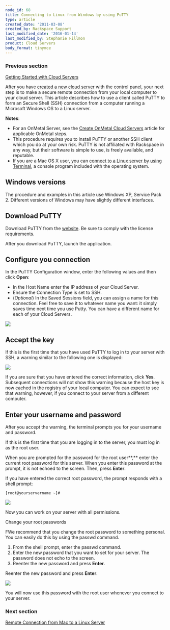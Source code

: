 ```yaml
---
node_id: 68
title: Connecting to Linux from Windows by using PuTTY
type: article
created_date: '2011-03-08'
created_by: Rackspace Support
last_modified_date: '2016-01-14'
last_modified_by: Stephanie Fillmon
product: Cloud Servers
body_format: tinymce
---
```


### Previous section

[Getting Started with Cloud
Servers](/how-to/getting-started-with-cloud-servers-0)

After you have [created a new cloud
server](/how-to/getting-started-with-cloud-servers-0)
with the control panel, your next step is to make a secure remote
connection from your local computer to your cloud server.  This article
describes how to use a client called PuTTY to form an Secure Shell (SSH)
connection from a computer running a Microsoft Windows OS to a Linux
server.

**Notes**:

-   For an OnMetal Server, see the [Create OnMetal Cloud
    Servers](/how-to/create-onmetal-cloud-servers)
    article for applicable OnMetal steps.
-   This procedure requires you to install PuTTY or another SSH client
    which you do at your own risk.  PuTTY is not affiliated with
    Rackspace in any way, but their software is simple to use, is freely
    available, and reputable.
-   If you are a Mac OS X user, you can [connect to a Linux server by
    using
    Terminal](/how-to/connecting-to-linux-from-mac-os-x-by-using-terminal), a
    console program included with the operating system.

<a href="" id="Windows_Versions"></a>

Windows versions
----------------

The procedure and examples in this article use  Windows XP, Service Pack
2.  Different versions of Windows may have slightly different
interfaces.<a href="" id="Download_and_install"></a>

Download PuTTY
--------------

Download PuTTY from the
<a href="http://www.chiark.greenend.org.uk/~sgtatham/putty/" class="external text" title="http://www.chiark.greenend.org.uk/~sgtatham/putty/">website</a>.
Be sure to comply with the license requirements.

After you download PuTTY, launch the application.

Configure you connection
------------------------

In the PuTTY Configuration window, enter the following values and then
click **Open**:

-   In the Host Name enter the IP address of your Cloud Server.
-   Ensure the Connection Type is set to SSH.
-   (*Optional*) In the Saved Sessions field, you can assign a name for
    this connection.  Feel free to save it to whatever name you want: it
    simply saves time next time you use Putty.  You can have a different
    name for each of your Cloud Servers.

![](http://c768825.r25.cf2.rackcdn.com/1_Connect.png)

<a href="" id="Accept_key"></a>

Accept the key
--------------


If this is the first time that you have used PuTTY to log in to your
server with SSH, a warning similar to the following one is displayed:

![](http://c768825.r25.cf2.rackcdn.com/2_AcceptKey.png)

If you are sure that you have entered the correct information, click
**Yes**.
Subsequent connections will not show this warning because the host key
is now cached in the registry of your local computer.  You can expect to
see that warning, however, if you connect to your server from a
different computer.



<a href="" id="Username_and_Password"></a>

Enter your username and password
--------------------------------

After you accept the warning, the terminal prompts you for your username
and password.

If this is the first time that you are logging in to the server, you
must log in as the root user.

When you are prompted for the password for the root user**,** enter the
current root password for this server. When you enter this password at
the prompt, it is not echoed to the screen.  Then, press **Enter**.

If you have entered the correct root password, the prompt responds with
a shell prompt:

`[root@yourservername ~]#`

![](http://c768825.r25.cf2.rackcdn.com/3_login.png)

Now you can work on your server with all permissions.

Change your root passwords

FWe recommend that you change the root password to something personal.
 You can easily do this by using the passwd command.

1.  From the shell prompt, enter the passwd command.
2.  Enter the new password that you want to set for your server.  The
    password does not echo to the screen.
3.  Reenter the new password and press **Enter**.

Reenter the new password and press **Enter**.

![](http://c768825.r25.cf2.rackcdn.com/4_passwd.png)

You will now use this password with the root user whenever you connect
to your server.

### Next section

[Remote Connection from Mac to a Linux
Server](/how-to/connecting-to-linux-from-mac-os-x-by-using-terminal)

